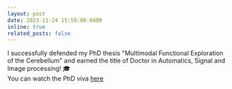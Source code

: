 ```yaml
---
layout: post
date: 2023-11-24 15:59:00-0400
inline: true
related_posts: false
---
```


I successfully defended my PhD thesis "Multimodal Functional Exploration of the Cerebellum" and earned the title of Doctor in Automatics, Signal and Image processing! :mortar_board:    
You can watch the PhD viva [here](https://www.youtube.com/live/cjNYdIyIFeU?si=fvQT4XEW8EN7uT-e)

